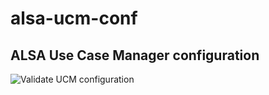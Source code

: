 # alsa-ucm-conf
## ALSA Use Case Manager configuration

![Validate UCM configuration](https://github.com/alsa-project/alsa-ucm-conf/workflows/Validate%20UCM%20configuration/badge.svg?branch=master)
